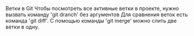 Ветки в Git
Чтобы посмотреть все активные ветки в проекте, нужно вызвать команду 'git dranch' без аргументов
Для сравнения веток есть команда 'git diff'.
С помощью команды 'git merge' можно слить две ветки в одну.
